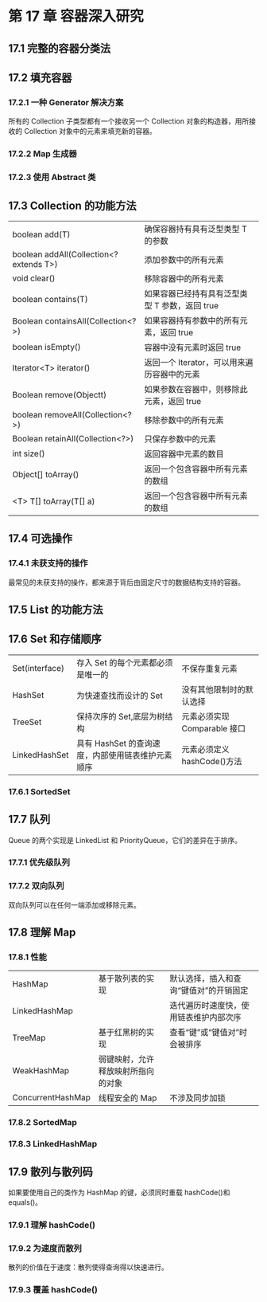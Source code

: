 # 第 17 章 容器深入研究

## 17.1 完整的容器分类法

## 17.2 填充容器

### 17.2.1 一种 Generator 解决方案

所有的 Collection 子类型都有一个接收另一个 Collection 对象的构造器，用所接收的 Collection 对象中的元素来填充新的容器。

### 17.2.2 Map 生成器

### 17.2.3 使用 Abstract 类

## 17.3 Collection 的功能方法

|                                         |                                                |
| :-------------------------------------- | :--------------------------------------------- |
| boolean add(T)                          | 确保容器持有具有泛型类型 T 的参数              |
| boolean addAll(Collection<? extends T>) | 添加参数中的所有元素                           |
| void clear()                            | 移除容器中的所有元素                           |
| boolean contains(T)                     | 如果容器已经持有具有泛型类型 T 参数，返回 true |
| Boolean containsAll(Collection<?>)      | 如果容器持有参数中的所有元素，返回 true        |
| boolean isEmpty()                       | 容器中没有元素时返回 true                      |
| Iterator\<T\> iterator()                | 返回一个 Iterator，可以用来遍历容器中的元素    |
| Boolean remove(Objectt)                 | 如果参数在容器中，则移除此元素，返回 true      |
| boolean removeAll(Collection<?>)        | 移除参数中的所有元素                           |
| Boolean retainAll(Collection<?>)        | 只保存参数中的元素                             |
| int size()                              | 返回容器中元素的数目                           |
| Object[] toArray()                      | 返回一个包含容器中所有元素的数组               |
| \<T\> T[] toArray(T[] a)                | 返回一个包含容器中所有元素的数组               |

## 17.4 可选操作

### 17.4.1 未获支持的操作

最常见的未获支持的操作，都来源于背后由固定尺寸的数据结构支持的容器。

## 17.5 List 的功能方法

## 17.6 Set 和存储顺序

|                |                                                   |                              |
| :------------- | :------------------------------------------------ | :--------------------------- |
| Set(interface) | 存入 Set 的每个元素都必须是唯一的                 | 不保存重复元素               |
| HashSet        | 为快速查找而设计的 Set                            | 没有其他限制时的默认选择     |
| TreeSet        | 保持次序的 Set,底层为树结构                       | 元素必须实现 Comparable 接口 |
| LinkedHashSet  | 具有 HashSet 的查询速度，内部使用链表维护元素顺序 | 元素必须定义 hashCode()方法  |

### 17.6.1 SortedSet

## 17.7 队列

Queue 的两个实现是 LinkedList 和 PriorityQueue，它们的差异在于排序。

### 17.7.1 优先级队列

### 17.7.2 双向队列

双向队列可以在任何一端添加或移除元素。

## 17.8 理解 Map

### 17.8.1 性能

|                   |                                    |                                        |
| ----------------- | ---------------------------------- | -------------------------------------- |
| HashMap           | 基于散列表的实现                   | 默认选择，插入和查询“键值对”的开销固定 |
| LinkedHashMap     |                                    | 迭代遍历时速度快，使用链表维护内部次序 |
| TreeMap           | 基于红黑树的实现                   | 查看“键”或“键值对”时会被排序           |
| WeakHashMap       | 弱键映射，允许释放映射所指向的对象 |                                        |
| ConcurrentHashMap | 线程安全的 Map                     | 不涉及同步加锁                         |

### 17.8.2 SortedMap

### 17.8.3 LinkedHashMap

## 17.9 散列与散列码

如果要使用自己的类作为 HashMap 的键，必须同时重载 hashCode()和 equals()。

### 17.9.1 理解 hashCode()

### 17.9.2 为速度而散列

散列的价值在于速度：散列使得查询得以快速进行。

### 17.9.3 覆盖 hashCode()
